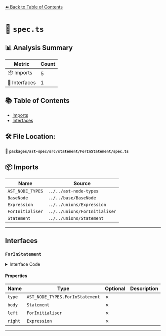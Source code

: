 [⬅️ Back to Table of Contents](../../../../../index.md)

# 📄 `spec.ts`

## 📊 Analysis Summary

| Metric | Count |
|--------|-------|
| 📦 Imports | 5 |
| 📐 Interfaces | 1 |

## 📚 Table of Contents

- [Imports](#imports)
- [Interfaces](#interfaces)

## 🛠️ File Location:
📂 **`packages/ast-spec/src/statement/ForInStatement/spec.ts`**

## 📦 Imports

| Name | Source |
|------|--------|
| `AST_NODE_TYPES` | `../../ast-node-types` |
| `BaseNode` | `../../base/BaseNode` |
| `Expression` | `../../unions/Expression` |
| `ForInitialiser` | `../../unions/ForInitialiser` |
| `Statement` | `../../unions/Statement` |


---

## Interfaces

### `ForInStatement`

<details><summary>Interface Code</summary>

```ts
export interface ForInStatement extends BaseNode {
  type: AST_NODE_TYPES.ForInStatement;
  body: Statement;
  left: ForInitialiser;
  right: Expression;
}
```
</details>

#### Properties

| Name | Type | Optional | Description |
|------|------|----------|-------------|
| `type` | `AST_NODE_TYPES.ForInStatement` | ✗ |  |
| `body` | `Statement` | ✗ |  |
| `left` | `ForInitialiser` | ✗ |  |
| `right` | `Expression` | ✗ |  |


---